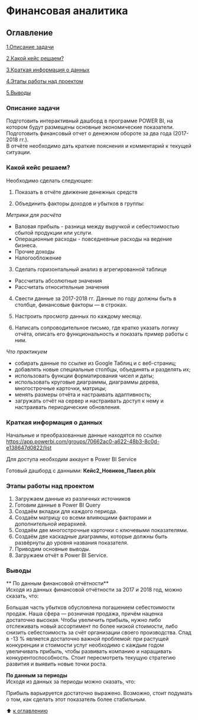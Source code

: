 # Финансовая аналитика

## Оглавление

[1.Описание задачи](https://github.com/PavelNovikov888/practical_work/tree/master/%D0%98%D0%BD%D1%81%D1%82%D1%80%D1%83%D0%BC%D0%B5%D0%BD%D1%82%D1%8B%20%D0%90%D0%BD%D0%B0%D0%BB%D0%B8%D1%82%D0%B8%D0%BA%D0%B0%20%D0%B4%D0%B0%D0%BD%D0%BD%D1%8B%D1%85/PowerBI/%D0%90%D0%BD%D0%B0%D0%BB%D0%B8%D0%B7%20%D1%8D%D1%84%D1%84%D0%B5%D0%BA%D1%82%D0%B8%D0%B2%D0%BD%D0%BE%D1%81%D1%82%D0%B8%20%D0%B1%D0%B8%D0%B7%D0%BD%D0%B5%D1%81-%D0%BF%D0%BE%D0%BA%D0%B0%D0%B7%D0%B0%D1%82%D0%B5%D0%BB%D0%B5%D0%B9#%D0%BE%D0%BF%D0%B8%D1%81%D0%B0%D0%BD%D0%B8%D0%B5-%D0%B7%D0%B0%D0%B4%D0%B0%D1%87%D0%B8)

[2.Какой кейс решаем?](https://github.com/PavelNovikov888/practical_work/tree/master/%D0%98%D0%BD%D1%81%D1%82%D1%80%D1%83%D0%BC%D0%B5%D0%BD%D1%82%D1%8B%20%D0%90%D0%BD%D0%B0%D0%BB%D0%B8%D1%82%D0%B8%D0%BA%D0%B0%20%D0%B4%D0%B0%D0%BD%D0%BD%D1%8B%D1%85/PowerBI/%D0%90%D0%BD%D0%B0%D0%BB%D0%B8%D0%B7%20%D1%8D%D1%84%D1%84%D0%B5%D0%BA%D1%82%D0%B8%D0%B2%D0%BD%D0%BE%D1%81%D1%82%D0%B8%20%D0%B1%D0%B8%D0%B7%D0%BD%D0%B5%D1%81-%D0%BF%D0%BE%D0%BA%D0%B0%D0%B7%D0%B0%D1%82%D0%B5%D0%BB%D0%B5%D0%B9#%D0%BA%D0%B0%D0%BA%D0%BE%D0%B9-%D0%BA%D0%B5%D0%B9%D1%81-%D1%80%D0%B5%D1%88%D0%B0%D0%B5%D0%BC)

[3.Краткая информация о данных](https://github.com/PavelNovikov888/practical_work/tree/master/%D0%98%D0%BD%D1%81%D1%82%D1%80%D1%83%D0%BC%D0%B5%D0%BD%D1%82%D1%8B%20%D0%90%D0%BD%D0%B0%D0%BB%D0%B8%D1%82%D0%B8%D0%BA%D0%B0%20%D0%B4%D0%B0%D0%BD%D0%BD%D1%8B%D1%85/PowerBI/%D0%90%D0%BD%D0%B0%D0%BB%D0%B8%D0%B7%20%D1%8D%D1%84%D1%84%D0%B5%D0%BA%D1%82%D0%B8%D0%B2%D0%BD%D0%BE%D1%81%D1%82%D0%B8%20%D0%B1%D0%B8%D0%B7%D0%BD%D0%B5%D1%81-%D0%BF%D0%BE%D0%BA%D0%B0%D0%B7%D0%B0%D1%82%D0%B5%D0%BB%D0%B5%D0%B9#%D0%BA%D1%80%D0%B0%D1%82%D0%BA%D0%B0%D1%8F-%D0%B8%D0%BD%D1%84%D0%BE%D1%80%D0%BC%D0%B0%D1%86%D0%B8%D1%8F-%D0%BE-%D0%B4%D0%B0%D0%BD%D0%BD%D1%8B%D1%85)

[4.Этапы работы над проектом](https://github.com/PavelNovikov888/practical_work/tree/master/%D0%98%D0%BD%D1%81%D1%82%D1%80%D1%83%D0%BC%D0%B5%D0%BD%D1%82%D1%8B%20%D0%90%D0%BD%D0%B0%D0%BB%D0%B8%D1%82%D0%B8%D0%BA%D0%B0%20%D0%B4%D0%B0%D0%BD%D0%BD%D1%8B%D1%85/PowerBI/%D0%90%D0%BD%D0%B0%D0%BB%D0%B8%D0%B7%20%D1%8D%D1%84%D1%84%D0%B5%D0%BA%D1%82%D0%B8%D0%B2%D0%BD%D0%BE%D1%81%D1%82%D0%B8%20%D0%B1%D0%B8%D0%B7%D0%BD%D0%B5%D1%81-%D0%BF%D0%BE%D0%BA%D0%B0%D0%B7%D0%B0%D1%82%D0%B5%D0%BB%D0%B5%D0%B9#%D1%8D%D1%82%D0%B0%D0%BF%D1%8B-%D1%80%D0%B0%D0%B1%D0%BE%D1%82%D1%8B-%D0%BD%D0%B0%D0%B4-%D0%BF%D1%80%D0%BE%D0%B5%D0%BA%D1%82%D0%BE%D0%BC) 

[5.Выводы](https://github.com/PavelNovikov888/practical_work/tree/master/%D0%98%D0%BD%D1%81%D1%82%D1%80%D1%83%D0%BC%D0%B5%D0%BD%D1%82%D1%8B%20%D0%90%D0%BD%D0%B0%D0%BB%D0%B8%D1%82%D0%B8%D0%BA%D0%B0%20%D0%B4%D0%B0%D0%BD%D0%BD%D1%8B%D1%85/PowerBI/%D0%90%D0%BD%D0%B0%D0%BB%D0%B8%D0%B7%20%D1%8D%D1%84%D1%84%D0%B5%D0%BA%D1%82%D0%B8%D0%B2%D0%BD%D0%BE%D1%81%D1%82%D0%B8%20%D0%B1%D0%B8%D0%B7%D0%BD%D0%B5%D1%81-%D0%BF%D0%BE%D0%BA%D0%B0%D0%B7%D0%B0%D1%82%D0%B5%D0%BB%D0%B5%D0%B9#%D0%B2%D1%8B%D0%B2%D0%BE%D0%B4%D1%8B)


### Описание задачи

Подготовить  интерактивный дашборд в программе POWER BI, на котором будут размещены основные экономические показатели.     
Подготовить финансовый отчет о денежном обороте за два года (2017-2018 гг.).   
В отчёте необходимо дать краткие пояснения и комментарий к текущей ситуации.


### Какой кейс решаем?

Необходимо сделать следующее:

1. Показать в отчёте движение денежных средств

2. Объединить факторы доходов и убытков в группы:

*Метрики для расчёта*

- Валовая прибыль - разница между выручкой и себестоимостью сбытой продукции или услуги.
- Операционные расходы - повседневные расходы на ведение бизнеса.  
- Прочие доходы  
- Налогообложение  
3. Сделать горизонтальный анализ в агрегированной таблице

- Рассчитать абсолютные значения  
- Рассчитать относительные значения  
4. Свести данные за 2017-2018 гг. 
Данные по году должны быть в столбце, финансовые факторы — в строках.

5. Настроить просмотр данных по каждому месяцу.

6. Написать сопроводительное письмо, где кратко указать логику отчёта, описать его функциональность и показать пример работы с ним.

*Что практикуем*

- собирать данные по ссылке из Google Таблиц и с веб-страниц;  
- добавлять новые специальные столбцы, объединять и разделять их;  
- использовать функции форматирования чисел и даты;  
- использовать круговые диаграммы, диаграммы дерева, многострочные карточки, матрицы;  
- менять размеры отчёта и настраивать адаптивность;  
- загружать отчёт на сервер и настраивать доступ к нему и настраивать периодические обновления.  

### Краткая информация о данных

Начальные и преобразованные данные находятся по ссылке https://app.powerbi.com/groups/70662ac0-a622-48b3-8c0d-e138647d0822/list  

Для доступа необходим аккаунт в Power BI Service  

Готовый дашборд с данными:  **Кейс2_Новиков_Павел.pbix**

### Этапы работы над проектом
1. Загружаем данные из различных источников  
2. Готовим данные в Power BI Query  
3. Создаём вкладки для каждого периода.  
4. Создаём матрицу со всеми влияющими факторами и дополнительной иерархией.  
5. Создаём две многострочные карточки с ключевыми показателями.
6. Создаём две каскадные диаграммы, которые должны быть развёрнуты до уровня названия показателя.
7. Приводим основные выводы.  
8. Загружаем отчёт в Power BI Service.  


### Выводы

** По данным финансовой отчётности**  
Исходя из данных финансовой отчётности за 2017 и 2018 год, можно сказать, что:

Большая часть убытков обусловлена погашением себестоимости продаж. Наша сфера — розничная продажа, причём наценка достаточно высокая. Чтобы увеличить прибыль, нужно либо отслеживать новый ассортимент по более низкой стоимости, либо снизить себестоимость за счёт организации своего производства.
Спад в -13 % является достаточно важной проблемой: при растущей конкуренции и стоимости услуг необходимо с каждым годом увеличивать прибыль, чтобы развивать компанию и наращивать конкурентоспособность. Стоит пересмотреть текущую стратегию развития и выявить новые точки роста.

**По данным за периоды**  
Исходя из данных за периоды можно сказать, что:

Прибыль варьируется достаточно выражено. Возможно, стоит подумать о том, как сделать этот показатель более стабильным.

:arrow_up: [к оглавлению](https://github.com/PavelNovikov888/practical_work/tree/master/%D0%98%D0%BD%D1%81%D1%82%D1%80%D1%83%D0%BC%D0%B5%D0%BD%D1%82%D1%8B%20%D0%90%D0%BD%D0%B0%D0%BB%D0%B8%D1%82%D0%B8%D0%BA%D0%B0%20%D0%B4%D0%B0%D0%BD%D0%BD%D1%8B%D1%85/PowerBI/%D0%90%D0%BD%D0%B0%D0%BB%D0%B8%D0%B7%20%D1%8D%D1%84%D1%84%D0%B5%D0%BA%D1%82%D0%B8%D0%B2%D0%BD%D0%BE%D1%81%D1%82%D0%B8%20%D0%B1%D0%B8%D0%B7%D0%BD%D0%B5%D1%81-%D0%BF%D0%BE%D0%BA%D0%B0%D0%B7%D0%B0%D1%82%D0%B5%D0%BB%D0%B5%D0%B9#%D0%BE%D0%B3%D0%BB%D0%B0%D0%B2%D0%BB%D0%B5%D0%BD%D0%B8%D0%B5)
